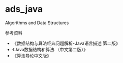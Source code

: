 # ads_java
Algorithms and Data Structures


参考资料

- 《数据结构与算法经典问题解析-Java语言描述 第二版》
- 《Java数据结构和算法.（中文第二版）》
- 《算法导论中文版》